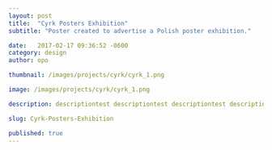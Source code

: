 ```yaml
---
layout: post
title:  "Cyrk Posters Exhibition"
subtitle: "Poster created to advertise a Polish poster exhibition."

date:   2017-02-17 09:36:52 -0600
category: design
author: opo

thumbnail: /images/projects/cyrk/cyrk_1.png

image: /images/projects/cyrk/cyrk_1.png

description: descriptiontest descriptiontest descriptiontest descriptiontest descriptiontest description

slug: Cyrk-Posters-Exhibition

published: true
---
```




